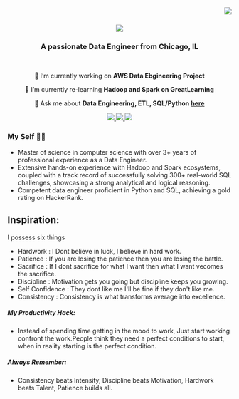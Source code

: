 
<img align="right" src="https://visitor-badge.laobi.icu/badge?page_id=kaushikvarman.kaushikvarman" />

<h1 align="center">
    <img src="https://readme-typing-svg.herokuapp.com/?font=Righteous&size=35&center=true&vCenter=true&width=500&height=70&duration=4000&lines=Hi+There!+👋;+I'm+Kaushik+Varma!;" />
</h1>

<h3 align="center">A passionate Data Engineer from Chicago, IL </h3>

<br/>

<div align="center">
 
 🔭 I’m currently working on **AWS Data Ebgineering Project**
 
 🌱 I’m currently re-learning **Hadoop and Spark on GreatLearning**

💬 Ask me about **Data Engineering, ETL, SQL/Python [here](https://github.com/kaushikvarman/kaushikvarman/issues)**

 </div>                                                                                                                                                                 
<div align="center"> 
  <a href="mailto:kv-nandimandalam@wiu.edu">
    <img src="https://img.shields.io/badge/Gmail-333333?style=for-the-badge&logo=gmail&logoColor=red" />
  </a>
  <a href="https://linkedin.com/in/kaushi3886" target="_blank">
    <img src="https://img.shields.io/badge/LinkedIn-0077B5?style=for-the-badge&logo=linkedin&logoColor=white" target="_blank" />
  </a>
  <a href="https://kaushi.vercel.app" target="_blank">
     <img src="https://img.shields.io/badge/Portfolio-FF5722?style=for-the-badge&logo=todoist&logoColor=white" target="_blank" /> <!-- sqlite, safari, google-chrome are other good icon options -->
  </a>
</div>

### My Self :technologist:
- Master of science in computer science with over 3+ years of professional experience as a Data Engineer.
- Extensive hands-on experience with Hadoop and Spark ecosystems, coupled with a track record of successfully solving 300+ real-world SQL challenges, showcasing a strong analytical and logical reasoning.
- Competent data engineer proficient in Python and SQL, achieving a gold rating on HackerRank.

## Inspiration: 
I possess six things <br>
- Hardwork  : I Dont believe in luck, I believe in hard work.
- Patience  : If you are losing the patience then you are losing the battle.
- Sacrifice : If I dont sacrifice for what I want then what I want vecomes the sacrifice.
- Discipline : Motivation gets you going but discipline keeps you growing.
- Self Confidence : They dont like me  I'll be fine if they don't like me.
- Consistency : Consistency is what transforms average into excellence.

##### My Productivity Hack:
- Instead of spending time getting in the mood to work, Just start working confront the work.People think they need a perfect conditions to start, when in reality starting is the perfect condition.

##### Always Remember:
- Consistency beats Intensity, Discipline beats Motivation, Hardwork beats Talent, Patience builds all. 

  


